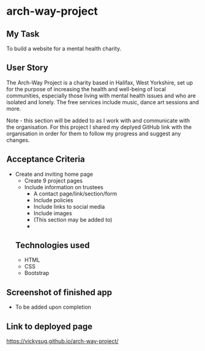 # arch-way-project
 

## My Task

To build a website for a mental health charity. 

## User Story

The Arch-Way Project is a charity based in Halifax, West Yorkshire, set up for the purpose of increasing the health and well-being of local communities, especially those living with mental health issues and who are isolated and lonely. The free services include music, dance art sessions and more. 

Note - this section will be added to as I work with and communicate with the organisation. For this project I shared my deplyed GitHub link with the organisation in order for them to follow my progress and suggest any changes. 

## Acceptance Criteria

* Create and inviting home page
  * Create 9 project pages
  * Include information on trustees
    * A contact page/link/section/form
    * Include policies
    * Include links to social media
    * Include images
    * (This section may be added to)
    * 
   ## Technologies used
   * HTML
   * CSS
   * Bootstrap

## Screenshot of finished app
- To be added upon completion 

## Link to deployed page

https://vickysug.github.io/arch-way-project/

